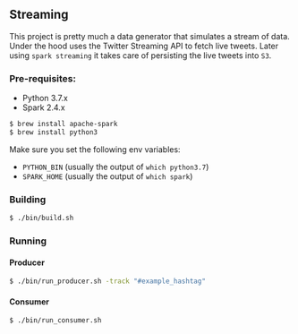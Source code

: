 ## Streaming
This project is pretty much a data generator that simulates a stream of data. Under the hood uses the Twitter Streaming
API to fetch live tweets. Later using `spark streaming` it takes care of persisting the live tweets into `S3`.

### Pre-requisites:
* Python 3.7.x
* Spark 2.4.x

```bash
$ brew install apache-spark
$ brew install python3
```

Make sure you set the following env variables:
* `PYTHON_BIN` (usually the output of `which python3.7`)
* `SPARK_HOME` (usually the output of `which spark`)

### Building
```bash
$ ./bin/build.sh
```
### Running
 
#### Producer
```bash
$ ./bin/run_producer.sh -track "#example_hashtag"
``` 

#### Consumer
```bash
$ ./bin/run_consumer.sh
``` 
